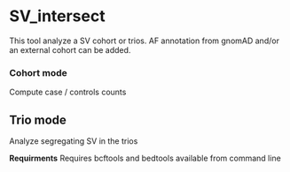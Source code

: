 # SV_intersect

This tool analyze a SV cohort or trios.
AF annotation from gnomAD and/or an external cohort can be added.

### Cohort mode
Compute case / controls counts

## Trio mode
Analyze segregating SV in the trios

**Requirments**
Requires bcftools and bedtools available from command line

